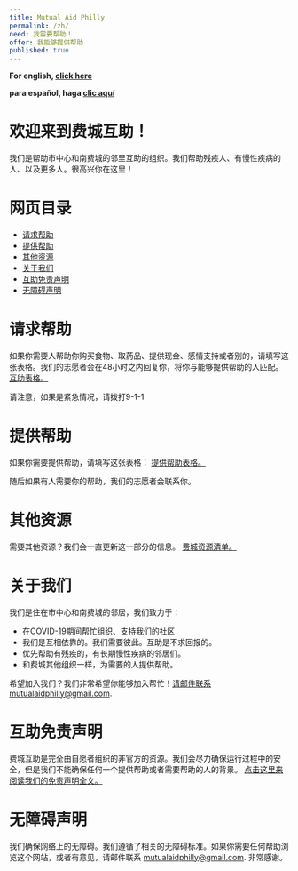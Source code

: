 ```yaml
---
title: Mutual Aid Philly
permalink: /zh/
need: 我需要帮助！
offer: 我能够提供帮助
published: true
---
```


**For english, [click here](/)**

**para español, haga [clic aquí](/es)**

# 欢迎来到费城互助！

我们是帮助市中心和南费城的邻里互助的组织。我们帮助残疾人、有慢性疾病的人、以及更多人。很高兴你在这里！

# 网页目录

* [请求帮助](#request-mutual-aid)
* [提供帮助](#offer-mutual-aid)
* [其他资源](#additional-resources)
* [关于我们](#about-us)
* [互助免责声明](#mutual-aid-disclaimer)
* [无障碍声明](#accessibility-statement)

# 请求帮助

如果你需要人帮助你购买食物、取药品、提供现金、感情支持或者别的，请填写这张表格。我们的志愿者会在48小时之内回复你，将你与能够提供帮助的人匹配。
 [互助表格。](https://www.google.com/url?q=https://docs.google.com/forms/d/e/1FAIpQLSfbvHjJpfqn8GylNE1bYaqvSRLQq6UA26MU6KemRMR7a7I4Hg/viewform?usp%3Dsf_link&sa=D&ust=1586378619684000&usg=AFQjCNFYMGO8UYO30PR0E7iJD08VeQ5lug)

请注意，如果是紧急情况，请拨打9-1-1

# 提供帮助

如果你需要提供帮助，请填写这张表格：
 [提供帮助表格。](https://www.google.com/url?q=https://docs.google.com/forms/d/e/1FAIpQLScV0XL3JDfwL3nVfw5Y0UujFypWE6dkbCyyQpPqj5KD4HVDYA/viewform?usp%3Dsf_link&sa=D&ust=1586378619685000&usg=AFQjCNGMQpoxl74d-Efirqjyc2ngDEMDxA)

随后如果有人需要你的帮助，我们的志愿者会联系你。

# 其他资源

需要其他资源？我们会一直更新这一部分的信息。
[费城资源清单。](https://docs.google.com/document/d/12XvgMzAK7nZkgG5PIJGShFvsNuIzszLDu8U5u1JnmZ8/edit?usp=sharing)


# 关于我们

我们是住在市中心和南费城的邻居，我们致力于：

* 在COVID-19期间帮忙组织、支持我们的社区
* 我们是互相依靠的。我们需要彼此。互助是不求回报的。
* 优先帮助有残疾的，有长期慢性疾病的邻居们。
* 和费城其他组织一样，为需要的人提供帮助。

希望加入我们？我们非常希望你能够加入帮忙！请邮件联系mutualaidphilly@gmail.com.


# 互助免责声明

费城互助是完全由自愿者组织的非官方的资源。我们会尽力确保运行过程中的安全，但是我们不能确保任何一个提供帮助或者需要帮助的人的背景。
[点击这里来阅读我们的免责声明全文。](https://docs.google.com/document/d/1apyfwSjpzp8hRY0rAwlhwPMTrsc1FwTsNWfAE4JwN5I/edit)


# 无障碍声明

我们确保网络上的无障碍。我们遵循了相关的无障碍标准。如果你需要任何帮助浏览这个网站，或者有意见，请邮件联系
 [mutualaidphilly@gmail.com](mailto:mutualaidphilly@gmail.com). 非常感谢。
